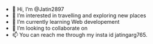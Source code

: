 - 👋 Hi, I’m @Jatin2897
- 👀 I’m interested in travelling and exploring new places 
- 🌱 I’m currently learning Web developement
- 💞️ I’m looking to collaborate on 
- 📫 You can reach me through my insta id jatingarg765.
